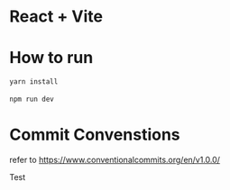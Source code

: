 # React + Vite

# How to run

`yarn install` <br /><br />
`npm run dev`

# Commit Convenstions
refer to https://www.conventionalcommits.org/en/v1.0.0/

Test
